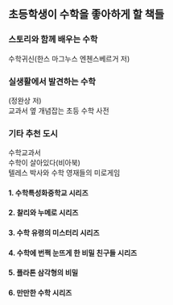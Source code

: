 ## 초등학생이 수학을 좋아하게 할 책들  
### 스토리와 함께 배우는 수학  
수학귀신(한스 마그누스 엔첸스베르거 저)  
### 실생활에서 발견하는 수학  
(정완상 저)  
교과서 옆 개념잡는 초등 수학 사전  
### 기타 추천 도시  
수학교과서  
수학이 살아있다(비아북)    
텔레스 박사와 수학 영재들의 미로게임  
#### 1. 수학특성화중학교 시리즈  
#### 2. 찰리와 누메로 시리즈  
#### 3. 수학 유령의 미스터리 시리즈  
#### 4. 수학에 번쩍 눈뜨게 한 비밀 친구들 시리즈  
#### 5. 플라톤 삼각형의 비밀  
#### 6. 만만한 수학 시리즈  
